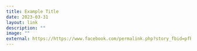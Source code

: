 ```yaml
---
title: Example Title
date: 2023-03-31
layout: link
description: ""
image: ""
external: https://https://www.facebook.com/permalink.php?story_fbid=pfbid0r3Jm3j7rPchfnt8a2dZZZ7EqjCcqdfSRhn9Mz8yZkWQwDqjaxzfj56WmANPV5dRAl&id=100063501596910&__cft__[0]=AZXYAQRCZ6mo1TCmly4nFptYmxZHg4WjjpfiaxirWcP1Iud2KD-LMDAkk2fdzO-5Tc8VbPo05-sT0jN77yGiQrhpIoGZsWJZ26D1xclnT1jtPyUIR8P2K3G90DQENzganKTTKuR0_TzekzAQA_BvMCBQ9Q5AuuOLJFTqUckDOTFFv6_LARFIIC9jd9heUUKfNgrrBA3Q8NTHFuTgA4e-y0yS&__tn__=%2CO%2CP-R
---
```

